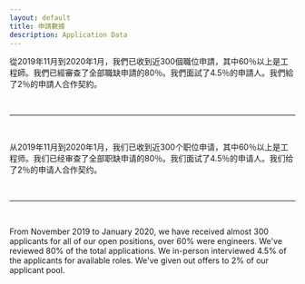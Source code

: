 ```yaml
---
layout: default
title: 申請數據
description: Application Data
---
```


從2019年11月到2020年1月，我們已收到近300個職位申請，其中60％以上是工程師。我們已經審查了全部職缺申請的80％。我們面試了4.5％的申請人。我們給了2％的申請人合作契約。

<br>

---

<br>

从2019年11月到2020年1月，我们已收到近300个职位申请，其中60％以上是工程师。我们已经审查了全部职缺申请的80％。我们面试了4.5％的申请人。我们给了2％的申请人合作契约。

<br>

---

<br>

From November 2019 to January 2020, we have received almost 300 applicants for all of our open positions, over 60% were engineers. We've reviewed 80% of the total applications. We in-person interviewed 4.5% of the applicants for available roles. We've given out offers to 2% of our applicant pool. 